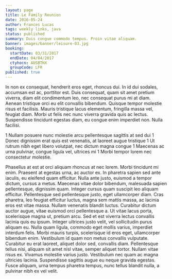 ```yaml
---
layout: page
title: Le Family Reunion
date: 2016-05-24
author: Frances Lucas
tags: weekly links, java
status: published
summary: Duis congue commodo tempus. Proin vitae aliquam.
banner: images/banner/leisure-03.jpg
booking:
  startDate: 03/31/2017
  endDate: 04/04/2017
  ctyhocn: AUSBTHX
  groupCode: LFR
published: true
---
```

In non ex consequat, hendrerit eros eget, rhoncus dui. In id dui sodales, accumsan est ac, porttitor est. Duis consequat, quam sit amet pretium viverra, diam elit condimentum leo, nec consequat purus mi at diam. Aenean tristique orci eu elit convallis bibendum. Quisque tempor molestie risus et facilisis. Mauris tristique lacus elementum, fringilla massa vel, feugiat diam. Morbi ut felis nec nunc viverra gravida quis ac lectus. Suspendisse tincidunt egestas diam, eu congue enim imperdiet non. Nulla facilisi.

1 Nullam posuere nunc molestie arcu pellentesque sagittis at sed dui
1 Donec dignissim erat quis est venenatis, at laoreet augue tristique
1 Ut rutrum nibh eget libero volutpat, nec dictum magna congue
1 Maecenas ac urna pulvinar, congue ligula vel, ultrices mi
1 Morbi tempor lorem nec consectetur molestie.

Phasellus at est at orci aliquam rhoncus at nec lorem. Morbi tincidunt mi enim. Praesent at egestas urna, ac auctor ex. In pharetra sapien sed ante iaculis, eu eleifend quam efficitur. Nulla ante justo, euismod a tempor dictum, cursus a metus. Maecenas vitae dolor bibendum, malesuada sapien pellentesque, dignissim quam. Integer cursus quam suscipit leo aliquam efficitur. Pellentesque sed pellentesque justo, eget ullamcorper diam. Cras pharetra, leo feugiat efficitur luctus, magna sem mattis massa, ac lacinia eros est vitae massa. Nullam venenatis blandit luctus. Curabitur dictum auctor augue, vitae euismod orci pellentesque a. Ut vitae lacus porta, scelerisque magna ut, pretium arcu. Sed et est viverra lectus convallis lacinia quis eu ipsum.
Integer ultrices justo velit, vel sollicitudin purus aliquam eu. Nulla quam ligula, commodo eget mollis varius, imperdiet interdum felis. Morbi mauris turpis, scelerisque id eros eget, ullamcorper bibendum enim. Vestibulum id quam non metus convallis vulputate. Curabitur eu erat laoreet, aliquet dolor sed, convallis diam. Pellentesque tellus nisi, aliquam sit amet nisl vitae, semper aliquet tortor. Nullam vitae risus ex. Vivamus molestie varius justo. Vestibulum nec quam ac magna ultricies lacinia. Suspendisse sagittis augue eu neque gravida egestas. Fusce aliquam, urna tempus pharetra tempus, nunc tellus blandit nulla, a pulvinar nibh ex vel velit.
